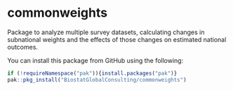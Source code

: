 # commonweights
Package to analyze multiple survey datasets, calculating changes in subnational weights and the effects of those changes on estimated national outcomes.

You can install this package from GitHub using the following: 

``` r
if (!requireNamespace("pak")){install.packages("pak")}
pak::pkg_install("BiostatGlobalConsulting/commonweights")
```
